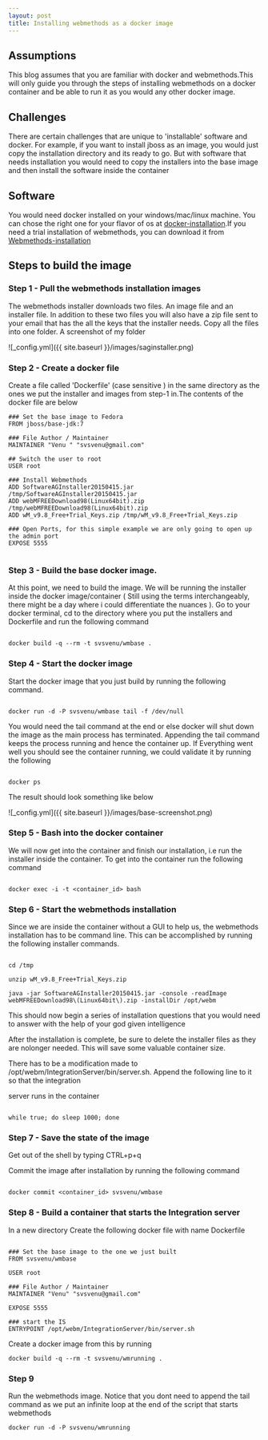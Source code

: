 ```yaml
---
layout: post
title: Installing webmethods as a docker image
---
```




## Assumptions

This blog assumes that you are familiar with docker and webmethods.This will only guide you through
the steps of installing webmethods on a docker container and be able to run it as you would any other
docker image.
	
## Challenges

There are certain challenges that are unique to 'installable' software and docker. For example, if you want
to install jboss as an image, you would just copy the installation directory and its ready to go. But
with software that needs installation you would need to copy the installers into the base image and then
install the software inside the container
	
## Software

You would need docker installed on your windows/mac/linux machine. You can chose the right one for your flavor of os at 
[docker-installation](https://docs.docker.com/installation).If you need a trial installation of webmethods, you can download it from 
[Webmethods-installation](http://techcommunity.softwareag.com/ecosystem/communities/public/webmethods/contents/download/)

## Steps to build the image


### Step 1 - Pull the webmethods installation images

The webmethods installer downloads two files. An image file and an installer file. In addition to these two files you will also have
a zip file sent to your email that has the all the keys that the installer needs. Copy all the files into one folder. A screenshot of 
my folder

![_config.yml]({{ site.baseurl }}/images/saginstaller.png)


### Step 2 - Create a docker file

Create a file called 'Dockerfile' (case sensitive ) in the same directory as the ones we put the installer and images from step-1 in.The contents of the
docker file are below

```
### Set the base image to Fedora
FROM jboss/base-jdk:7

### File Author / Maintainer
MAINTAINER "Venu " "svsvenu@gmail.com"

## Switch the user to root
USER root

### Install Webmethods
ADD SoftwareAGInstaller20150415.jar /tmp/SoftwareAGInstaller20150415.jar
ADD webMFREEDownload98(Linux64bit).zip /tmp/webMFREEDownload98(Linux64bit).zip
ADD wM_v9.8_Free+Trial_Keys.zip /tmp/wM_v9.8_Free+Trial_Keys.zip

### Open Ports, for this simple example we are only going to open up the admin port
EXPOSE 5555


```

### Step 3 - Build the base docker image.

At this point, we need to build the image. We will be running the installer inside the docker image/container ( Still using the terms interchangeably,
there might be a day where i could differentiate the nuances ). Go to your docker terminal, cd to the directory where you put the installers
and Dockerfile and run the following command

```

docker build -q --rm -t svsvenu/wmbase .

```
	
### Step 4 - Start the docker image

Start the docker image that you just build by running the following command. 

```

docker run -d -P svsvenu/wmbase tail -f /dev/null

```

You would need the tail command at the end or else docker will shut down the image as the main process has terminated. 
Appending the tail command keeps the process running and hence the container up. If Everything went well you should see the 
container running, we could validate it by running the following


```

docker ps

```

The result should look something like below

![_config.yml]({{ site.baseurl }}/images/base-screenshot.png)


### Step 5 - Bash into the docker container

We will now get into the container and finish our installation, i.e run the installer inside the container. To get into the container
run the following command

```

docker exec -i -t <container_id> bash

```

### Step 6 - Start the webmethods installation

Since we are inside the container without a GUI to help us, the webmethods installation has to be command line. This can be accomplished 
by running the following installer commands.

```

cd /tmp

unzip wM_v9.8_Free+Trial_Keys.zip

java -jar SoftwareAGInstaller20150415.jar -console -readImage webMFREEDownload98\(Linux64bit\).zip -installDir /opt/webm

```

This should now begin a series of installation questions that you would need to answer with the help of your god given intelligence

After the installation is complete, be sure to delete the installer files as they are nolonger needed. This will save some valuable container size. 

There has to be a modification made to /opt/webm/IntegrationServer/bin/server.sh. Append the following line to it so that the integration

server runs in the container

```

while true; do sleep 1000; done

```
### Step 7 - Save the state of the image

Get out of the shell by typing CTRL+p+q

Commit the image after installation by running the following command

```

docker commit <container_id> svsvenu/wmbase

```

### Step 8 - Build a container that starts the Integration server

In a new directory Create the following docker file with name Dockerfile

```

### Set the base image to the one we just built
FROM svsvenu/wmbase

USER root

### File Author / Maintainer
MAINTAINER "Venu" "svsvenu@gmail.com"

EXPOSE 5555 
 
### start the IS 
ENTRYPOINT /opt/webm/IntegrationServer/bin/server.sh  

```

Create a docker image from this by running 

```
docker build -q --rm -t svsvenu/wmrunning .

```

### Step 9

Run the webmethods image. Notice that you dont need to append the tail command as we put an infinite loop at the
end of the script that starts webmethods

```
docker run -d -P svsvenu/wmrunning 

```






















	
	


